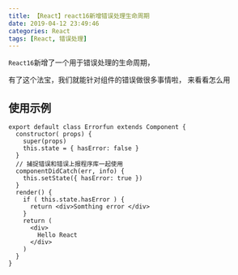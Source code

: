 ```yaml
---
title: 【React】react16新增错误处理生命周期
date: 2019-04-12 23:49:46
categories: React
tags: [React, 错误处理]
---
```


`React16`新增了一个用于错误处理的生命周期，

有了这个法宝，我们就能针对组件的错误做很多事情啦， 来看看怎么用

## 使用示例
```Js
export default class Errorfun extends Component {
  constructor( props) {
    super(props)
    this.state = { hasError: false }
  }
  // 捕捉错误和错误上报程序库一起使用
  componentDidCatch(err, info) {
    this.setState({ hasError: true })
  }
  render() {
    if ( this.state.hasError ) {
      return <div>Somthing error </div> 
    }
    return (
      <div>
        Hello React
      </div>
    )
  }
}
```












